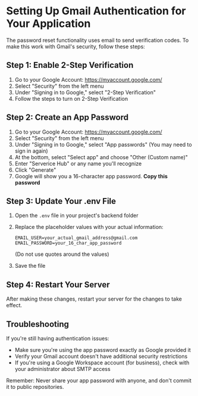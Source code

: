 # Setting Up Gmail Authentication for Your Application

The password reset functionality uses email to send verification codes. To make this work with Gmail's security, follow these steps:

## Step 1: Enable 2-Step Verification

1. Go to your Google Account: https://myaccount.google.com/
2. Select "Security" from the left menu
3. Under "Signing in to Google," select "2-Step Verification"
4. Follow the steps to turn on 2-Step Verification

## Step 2: Create an App Password

1. Go to your Google Account: https://myaccount.google.com/
2. Select "Security" from the left menu
3. Under "Signing in to Google," select "App passwords" 
   (You may need to sign in again)
4. At the bottom, select "Select app" and choose "Other (Custom name)"
5. Enter "Serverice Hub" or any name you'll recognize
6. Click "Generate"
7. Google will show you a 16-character app password. **Copy this password**

## Step 3: Update Your .env File

1. Open the `.env` file in your project's backend folder
2. Replace the placeholder values with your actual information:
   ```
   EMAIL_USER=your_actual_gmail_address@gmail.com
   EMAIL_PASSWORD=your_16_char_app_password
   ```
   (Do not use quotes around the values)

3. Save the file

## Step 4: Restart Your Server

After making these changes, restart your server for the changes to take effect.

## Troubleshooting

If you're still having authentication issues:
- Make sure you're using the app password exactly as Google provided it
- Verify your Gmail account doesn't have additional security restrictions
- If you're using a Google Workspace account (for business), check with your administrator about SMTP access

Remember: Never share your app password with anyone, and don't commit it to public repositories. 